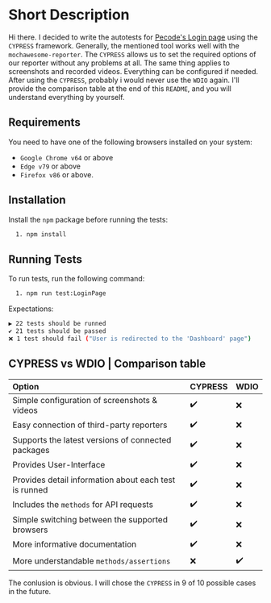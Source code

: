 
# Short Description

Hi there. I decided to write the autotests for [Pecode's Login page](https://www.pecodesoftware.com/qa-portal/registerlogin/registerlogin.php) using the `CYPRESS` framework. 
Generally, the mentioned tool works well with the `mochawesome-reporter`. The `CYPRESS` allows us to set the required options of our reporter without any problems at all.
The same thing applies to screenshots and recorded videos. Everything can be configured if needed.
After using the `CYPRESS`, probably i would never use the `WDIO` again. I'll provide the comparison table at the end of this `README`, and you will understand everything by yourself.  

## Requirements
You need to have one of the following browsers installed on your system:
- `Google Chrome v64` or above
- `Edge v79` or above
- `Firefox v86` or above.


## Installation

Install the `npm` package before running the tests:

```bash
  1. npm install
```

## Running Tests

To run tests, run the following command:

```bash
  1. npm run test:LoginPage
```
Expectations:

```bash
▶️ 22 tests should be runned
✔️ 21 tests should be passed
❌ 1 test should fail ("User is redirected to the 'Dashboard' page")
```

## CYPRESS vs WDIO | Comparison table

| Option                                                | CYPRESS | WDIO |
| :-----------------------------------------------------|:------- | :----|
| Simple configuration of screenshots & videos          |✔️      |❌    |
| Easy connection of third-party reporters              |✔️      |❌    |
| Supports the latest versions of connected packages    |✔️      |❌    |
| Provides User-Interface                               |✔️      |❌    |
| Provides detail information about each test is runned |✔️      |❌    |
| Includes the `methods` for API requests               |✔️      |❌    |
| Simple switching between the supported browsers       |✔️      |❌    |
| More informative documentation                        |✔️      |❌    |
| More understandable `methods/assertions`              |❌      |✔️    |

The conlusion is obvious. I will chose the `CYPRESS` in 9 of 10 possible cases in the future.

